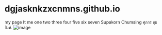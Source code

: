 # dgjasknkzxcnmns.github.io
my page  It me 
one two three four five 
six seven 
Supakorn Chumsing
ศุภกร ชุมสิงห์.
![image](C:\Users\ICT\Downloads)

